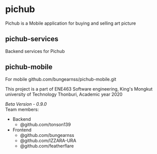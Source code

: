 # pichub
Pichub is a Mobile application for buying and selling art picture 
## pichub-services
Backend services for Pichub 
## pichub-mobile
For mobile github.com/bungearnss/pichub-mobile.git 

This project is a part of ENE463 Software engineering, 
King's Mongkut university of Technology Thonburi, 
Academic year 2020 

*Beta Version - 0.9.0*  
Team members: 
  - Backend 
    - @github.com/tonson139
  - Frontend 
    - @github.com/bungearnss 
    - @github.com/IZZARA-URA 
    - @github.com/featherflare 
  
